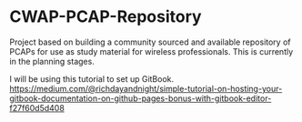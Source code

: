 # CWAP-PCAP-Repository
Project based on building a community sourced and available repository of PCAPs for use as study material for wireless professionals. This is currently in the planning stages.


I will be using this tutorial to set up GitBook. https://medium.com/@richdayandnight/simple-tutorial-on-hosting-your-gitbook-documentation-on-github-pages-bonus-with-gitbook-editor-f27f60d5d408

